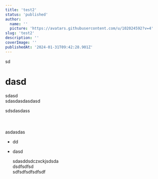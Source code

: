 ```yaml
---
title: 'test2'
status: 'published'
author:
  name: ''
  picture: 'https://avatars.githubusercontent.com/u/102024592?v=4'
slug: 'test2'
description: ''
coverImage: ''
publishedAt: '2024-01-31T09:42:28.901Z'
---
```


sd

# dasd

sdasd\
sdasdasdasdasd

sdsdasdass\
\
\
\
asdasdas

- dd
- dasd

  sdasddsdczxckjsdsda\
  dsdfsdfsd\
  sdfsdfsdfsdfsdf 